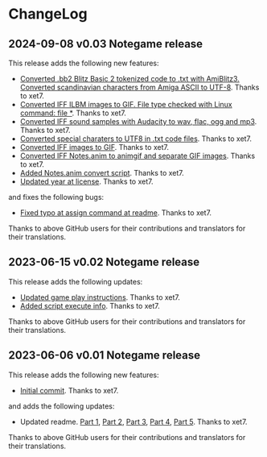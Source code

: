 # ChangeLog

## 2024-09-08 v0.03 Notegame release

This release adds the following new features:

- [Converted .bb2 Blitz Basic 2 tokenized code to .txt with AmiBlitz3. Converted scandinavian characters from Amiga ASCII to UTF-8](https://github.com/xet7/notegame/commit/adb2c89ed419027e792c0a44986d2a001c3d4667).
  Thanks to xet7.
- [Converted IFF ILBM images to GIF. File type checked with Linux command: file *](https://github.com/xet7/notegame/commit/2697a56bca6c866f8cbe7d854b4b236a07c99eab).
  Thanks to xet7.
- [Converted IFF sound samples with Audacity to wav, flac, ogg and mp3](https://github.com/xet7/notegame/commit/197a1d2e9e20eecb36dafe1e17ae66fb74230a7d).
  Thanks to xet7.
- [Converted special charaters to UTF8 in .txt code files](https://github.com/xet7/notegame/commit/37df931e2f373332f43dcc3683037e241be42fb0).
  Thanks to xet7.
- [Converted IFF images to GIF](https://github.com/xet7/notegame/commit/d6dc70f3cffdca02585117f3b3b860331ae4ba02).
  Thanks to xet7.
- [Converted IFF Notes.anim to animgif and separate GIF images](https://github.com/xet7/notegame/commit/e0b15436ab70fcb4612ee6e1041febee0f8ff64e).
  Thanks to xet7.
- [Added Notes.anim convert script](https://github.com/xet7/notegame/commit/f10658d1cad0e4cc2d5035315fa8152b7d20b228).
  Thanks to xet7.
- [Updated year at license](https://github.com/xet7/notegame/commit/9fb17884f18a9e86d949b7d6c6b08138c03c1542).
  Thanks to xet7.

and fixes the following bugs:

- [Fixed typo at assign command at readme](https://github.com/xet7/notegame/commit/da5c5c9cf0779bf25adcdb46c52209c006b81304).
  Thanks to xet7.

Thanks to above GitHub users for their contributions and translators for their translations.

## 2023-06-15 v0.02 Notegame release

This release adds the following updates:

- [Updated game play instructions](https://github.com/xet7/notegame/commit/5fb31f59187635016203db129966d0226c7d0b97).
  Thanks to xet7.
- [Added script execute info](https://github.com/xet7/notegame/commit/85af9e58d18839dca26461dcd0e44486d186d965).
  Thanks to xet7.

Thanks to above GitHub users for their contributions and translators for their translations.

## 2023-06-06 v0.01 Notegame release

This release adds the following new features:

- [Initial commit](https://github.com/xet7/notegame/commit/a807df9ad76dd309646339acf86db0f465bff3b3).
  Thanks to xet7.

and adds the following updates:

- Updated readme.
  [Part 1](https://github.com/xet7/notegame/commit/e8b5a3f0c91fd3e280b06ff517a1b1620032a213),
  [Part 2](https://github.com/xet7/notegame/commit/0f17c6c7c5d97db7f0467fbc6092b637a4f53215),
  [Part 3](https://github.com/xet7/notegame/commit/c3b74e4b7b1bcc1ef8652968b669587d3fcfe720),
  [Part 4](https://github.com/xet7/notegame/commit/af87cd7cb5fd3302584b78694d820b60b9c440f2),
  [Part 5](https://github.com/xet7/notegame/commit/923600401f0f131dec6bc959d0f2b3f0ca6ae9fc).
  Thanks to xet7.

Thanks to above GitHub users for their contributions and translators for their translations.
